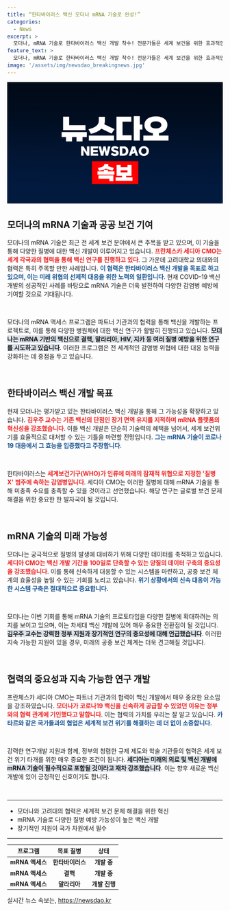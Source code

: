 ```yaml
---
title: “한타바이러스 백신 모더나 mRNA 기술로 완성!”
categories:
  - News
excerpt: >
  모더나, mRNA 기술로 한타바이러스 백신 개발 착수! 전문가들은 세계 보건을 위한 효과적인 협력의 중요성을 강조하며, 질병 X 대응을 위한 혁신의 필요성을 피력하고 있다. 포스트 코로나 시대, 장기 연구와 지속적 지원이 밝혀낸 차세대 백신의 가능성을 주목하자!
feature_text: >
  모더나, mRNA 기술로 한타바이러스 백신 개발 착수! 전문가들은 세계 보건을 위한 효과적인 협력의 중요성을 강조하며, 질병 X 대응을 위한 혁신의 필요성을 피력하고 있다. 포스트 코로나 시대, 장기 연구와 지속적 지원이 밝혀낸 차세대 백신의 가능성을 주목하자!
image: '/assets/img/newsdao_breakingnews.jpg'
---
```


<p><img src="/assets/img/newsdao_breakingnews.jpg" alt="ranknews 속보" /></p>

<h2 data-ke-size="size26">모더나의 mRNA 기술과 공공 보건 기여</h2>

<p data-ke-size="size16">모더나의 mRNA 기술은 최근 전 세계 보건 분야에서 큰 주목을 받고 있으며, 이 기술을 통해 다양한 질병에 대한 백신 개발이 이루어지고 있습니다. <b><span style="color: #ee2323;">프란체스카 세디아 CMO는 세계 각국과의 협력을 통해 백신 연구를 진행하고 있다</span></b>. 그 가운데 고려대학교 의대와의 협력은 특히 주목할 만한 사례입니다. <b><span style="color: #1a5490;">이 협력은 한타바이러스 백신 개발을 목표로 하고 있으며, 이는 미래 위협의 선제적 대응을 위한 노력의 일환입니다</span></b>. 현재 COVID-19 백신 개발의 성공적인 사례를 바탕으로 mRNA 기술은 더욱 발전하여 다양한 감염병 예방에 기여할 것으로 기대됩니다.</p>

<p data-ke-size="size16">&nbsp;</p>

<p>모더나의 mRNA 액세스 프로그램은 파트너 기관과의 협력을 통해 백신을 개발하는 프로젝트로, 이를 통해 다양한 병원체에 대한 백신 연구가 활발히 진행되고 있습니다. <b><span style="background-color: #21538527;">모더나는 mRNA 기반의 백신으로 결핵, 말라리아, HIV, 지카 등 여러 질병 예방을 위한 연구를 시도하고 있습니다</span></b>. 이러한 프로그램은 전 세계적인 감염병 위협에 대한 대응 능력을 강화하는 데 중점을 두고 있습니다.</p>

<p data-ke-size="size16">&nbsp;</p>

<h2 data-ke-size="size26">한타바이러스 백신 개발 목표</h2>

<p data-ke-size="size16">현재 모더나는 평가받고 있는 한타바이러스 백신 개발을 통해 그 가능성을 확장하고 있습니다. <b><span style="color: #ee2323;">김우주 교수는 기존 백신의 단점인 장기 면역 유지를 지적하며 mRNA 플랫폼의 혁신성을 강조했습니다</span></b>. 이들 백신 개발은 단순히 기술력의 혜택을 넘어서, 세계 보건위기를 효율적으로 대처할 수 있는 기틀을 마련할 전망입니다. <b><span style="color: #1a5490;">그는 mRNA 기술이 코로나19 대응에서 그 효능을 입증했다고 주장합니다</span></b>.</p>

<p data-ke-size="size16">&nbsp;</p>

<p>한타바이러스는 <b><span style="color: #ee2323;">세계보건기구(WHO)가 인류에 미래의 잠재적 위협으로 지정한 '질병 X' 범주에 속하는 감염병입니다</span></b>. 세디아 CMO는 이러한 질병에 대해 mRNA 기술을 통해 미충족 수요를 충족할 수 있을 것이라고 선언했습니다. 해당 연구는 글로벌 보건 문제 해결을 위한 중요한 한 발자국이 될 것입니다.</p>

<p data-ke-size="size16">&nbsp;</p>

<h2 data-ke-size="size26">mRNA 기술의 미래 가능성</h2>

<p data-ke-size="size16">모더나는 궁극적으로 질병의 발생에 대비하기 위해 다양한 데이터를 축적하고 있습니다. <b><span style="color: #ee2323;">세디아 CMO는 백신 개발 기간을 100일로 단축할 수 있는 양질의 데이터 구축의 중요성을 강조했습니다</span></b>. 이를 통해 신속하게 대응할 수 있는 시스템을 마련하고, 공중 보건 체계의 효율성을 높일 수 있는 기회를 노리고 있습니다. <b><span style="color: #1a5490;">위기 상황에서의 신속 대응이 가능한 시스템 구축은 절대적으로 중요합니다</span></b>.</p>

<p data-ke-size="size16">&nbsp;</p>

<p>모더나는 이번 기회를 통해 mRNA 기술의 프로토타입을 다양한 질병에 확대하려는 의지를 보이고 있으며, 이는 차세대 백신 개발에 있어 매우 중요한 전환점이 될 것입니다. <b><span style="background-color: #21538527;">김우주 교수는 강력한 정부 지원과 장기적인 연구의 중요성에 대해 언급했습니다</span></b>. 이러한 지속 가능한 지원이 있을 경우, 미래의 공중 보건 체계는 더욱 견고해질 것입니다.</p>

<p data-ke-size="size16">&nbsp;</p>

<h2 data-ke-size="size26">협력의 중요성과 지속 가능한 연구 개발</h2>

<p data-ke-size="size16">프란체스카 세디아 CMO는 파트너 기관과의 협력이 백신 개발에서 매우 중요한 요소임을 강조하였습니다. <b><span style="color: #ee2323;">모더나가 코로나19 백신을 신속하게 공급할 수 있었던 이유는 정부와의 협력 관계에 기인했다고 말합니다</span></b>. 이는 협력의 가치를 우리는 잘 알고 있습니다. <b><span style="color: #1a5490;">카타르와 같은 국가들과의 협업은 세계적 보건 위기를 해결하는 데 더 없이 소중합니다</span></b>.</p>

<p data-ke-size="size16">&nbsp;</p>

<p>강력한 연구개발 지원과 함께, 정부의 청렴한 규제 제도와 학술 기관들의 협력은 세계 보건 위기 타개를 위한 매우 중요한 조건이 됩니다. <b><span style="background-color: #21538527;">세디아는 미래의 의료 및 백신 개발에 mRNA 기술이 필수적으로 포함될 것이라고 재차 강조했습니다</span></b>. 이는 향후 새로운 백신 개발에 있어 긍정적인 신호이기도 합니다.</p>

<p data-ke-size="size16">&nbsp;</p>

<hr />

<ul>
    <li>모더나와 고려대의 협력은 세계적 보건 문제 해결을 위한 혁신</li>
    <li>mRNA 기술로 다양한 질병 예방 가능성이 높은 백신 개발</li>
    <li>장기적인 지원이 국가 차원에서 필수</li>
</ul>

<hr />

<table style="width: 100%; border-collapse: collapse;">
    <thead>
        <tr>
            <th style="text-align: center; height: 17px;"><b>프로그램</b></th>
            <th style="text-align: center; height: 17px;"><b>목표 질병</b></th>
            <th style="text-align: center; height: 17px;"><b>상태</b></th>
        </tr>
    </thead>
    <tbody>
        <tr>
            <td style="text-align: center; height: 17px;"><b>mRNA 액세스</b></td>
            <td style="text-align: center; height: 17px;"><b>한타바이러스</b></td>
            <td style="text-align: center; height: 17px;"><b>개발 중</b></td>
        </tr>
        <tr>
            <td style="text-align: center; height: 17px;"><b>mRNA 액세스</b></td>
            <td style="text-align: center; height: 17px;"><b>결핵</b></td>
            <td style="text-align: center; height: 17px;"><b>개발 중</b></td>
        </tr>
        <tr>
            <td style="text-align: center; height: 17px;"><b>mRNA 액세스</b></td>
            <td style="text-align: center; height: 17px;"><b>말라리아</b></td>
            <td style="text-align: center; height: 17px;"><b>개발 진행</b></td>
        </tr>
    </tbody>
</table>
실시간 뉴스 속보는, <a href="https://newsdao.kr" rel="dofollow">https://newsdao.kr</a>


